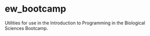 # ew_bootcamp

Utilities for use in the Introduction to Programming in the Biological Sciences Bootcamp.